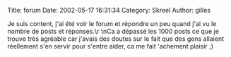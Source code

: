 Title: forum
Date: 2002-05-17 16:31:34
Category: Skreel
Author: gilles

Je suis content, j'ai été voir le forum et répondre un peu quand j'ai vu le nombre de posts et réponses.\r
\nCa a dépassé les 1000 posts ce que je trouve très agréable car j'avais des doutes sur le fait que des gens allaient réellement s'en servir pour s'entre aider, ca me fait 'achement plaisir  ;)
